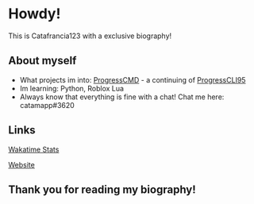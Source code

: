 # Howdy!
This is Catafrancia123 with a exclusive biography!

## About myself

- What projects im into: [ProgressCMD](https://github.com/Catafrancia123/ProgressCMD) - a continuing of [ProgressCLI95](https://github.com/Delta-Code-Repository/ProgressCLI95)
- Im learning: Python, Roblox Lua
- Always know that everything is fine with a chat! Chat me here: catamapp#3620

## Links
[Wakatime Stats](https://wakatime.com/@catafranc123)

[Website](https://catafrancia123.github.io/catamapp-website/)

## Thank you for reading my biography!
